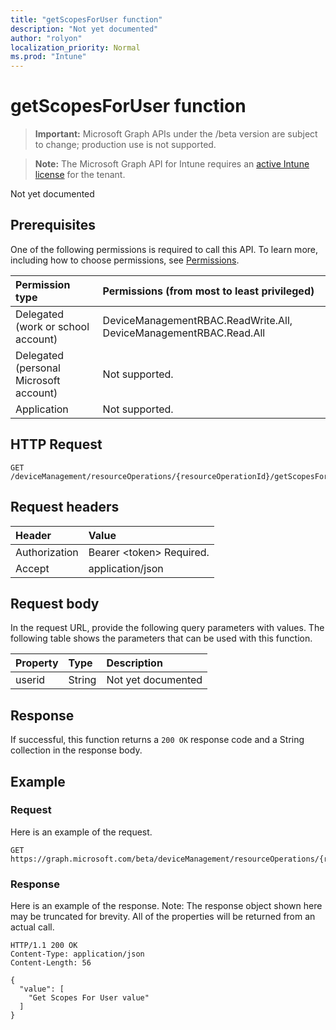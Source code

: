 ```yaml
---
title: "getScopesForUser function"
description: "Not yet documented"
author: "rolyon"
localization_priority: Normal
ms.prod: "Intune"
---
```


# getScopesForUser function

> **Important:** Microsoft Graph APIs under the /beta version are subject to change; production use is not supported.

> **Note:** The Microsoft Graph API for Intune requires an [active Intune license](https://go.microsoft.com/fwlink/?linkid=839381) for the tenant.

Not yet documented

## Prerequisites
One of the following permissions is required to call this API. To learn more, including how to choose permissions, see [Permissions](/graph/permissions-reference).

|Permission type|Permissions (from most to least privileged)|
|:---|:---|
|Delegated (work or school account)|DeviceManagementRBAC.ReadWrite.All, DeviceManagementRBAC.Read.All|
|Delegated (personal Microsoft account)|Not supported.|
|Application|Not supported.|

## HTTP Request
<!-- {
  "blockType": "ignored"
}
-->
``` http
GET /deviceManagement/resourceOperations/{resourceOperationId}/getScopesForUser
```

## Request headers
|Header|Value|
|:---|:---|
|Authorization|Bearer &lt;token&gt; Required.|
|Accept|application/json|

## Request body
In the request URL, provide the following query parameters with values.
The following table shows the parameters that can be used with this function.

|Property|Type|Description|
|:---|:---|:---|
|userid|String|Not yet documented|



## Response
If successful, this function returns a `200 OK` response code and a String collection in the response body.

## Example

### Request
Here is an example of the request.
``` http
GET https://graph.microsoft.com/beta/deviceManagement/resourceOperations/{resourceOperationId}/getScopesForUser(userid='parameterValue')
```

### Response
Here is an example of the response. Note: The response object shown here may be truncated for brevity. All of the properties will be returned from an actual call.
``` http
HTTP/1.1 200 OK
Content-Type: application/json
Content-Length: 56

{
  "value": [
    "Get Scopes For User value"
  ]
}
```





